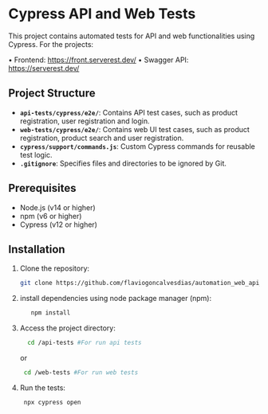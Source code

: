 # Cypress API and Web Tests

This project contains automated tests for API and web functionalities using Cypress. For the projects:

• Frontend: https://front.serverest.dev/
• Swagger API: https://serverest.dev/

## Project Structure

- **`api-tests/cypress/e2e/`**: Contains API test cases, such as product registration, user registration and login.
- **`web-tests/cypress/e2e/`**: Contains web UI test cases, such as product registration, product search and user
  registration.
- **`cypress/support/commands.js`**: Custom Cypress commands for reusable test logic.
- **`.gitignore`**: Specifies files and directories to be ignored by Git.

## Prerequisites

- Node.js (v14 or higher)
- npm (v6 or higher)
- Cypress (v12 or higher)

## Installation

1. Clone the repository:
   ```bash
   git clone https://github.com/flaviogoncalvesdias/automation_web_api_cypress.git
   ```
2. install dependencies using node package manager (npm):
   ```bash
      npm install
   ```
3. Access the project directory:
   
    ```bash
      cd /api-tests #For run api tests
    ```
    or
    ```bash
     cd /web-tests #For run web tests
    ```

4. Run the tests:
      ```bash
       npx cypress open 
      ```
